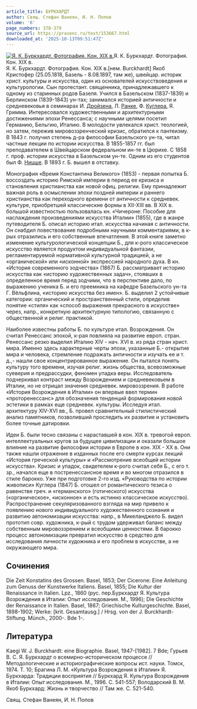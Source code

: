 ```yaml
---
article_title: БУРКХАРДТ
author: Свящ. Стефан Ванеян, И. Н. Попов
volume: '6'
page_numbers: 378-379
source_url: https://pravenc.ru/text/153667.html
downloaded_at: '2025-10-13T09:51:47Z'
---
```


[![Я. К. Буркхардт. Фотография. Кон. XIX в.](https://pravenc.ru/data/245/461/1234/i200.jpg "Кликните для увеличения картинки")](https://pravenc.ru/data/245/461/1234/i400.jpg)Я. К. Буркхардт. Фотография. Кон. XIX в.  
Я. К. Буркхардт. Фотография. Кон. XIX в.[нем. Burckhardt] Якоб Кристофер (25.05.1818, Базель - 8.08.1897, там же), швейцар. историк христ. культуры и искусства, один из основателей искусствоведения и культурологии. Сын протестант. священника, принадлежавшего к одному из старинных родов Базеля. Учился в Базельском (1837-1839) и Берлинском (1839-1843) ун-тах; занимался историей античности и средневековья в семинарах И. [Дройзена](https://pravenc.ru/text/Дройзен.html), Л. [Ранке](https://pravenc.ru/text/Ранке.html), Ф. [Куглера](https://pravenc.ru/text/Куглера.html), Я. Гримма. Интересовался художественными и архитектурными достижениями эпохи Ренессанса; с научными целями посетил Германию, Бельгию, Италию. В молодости увлекался христ. теологией, но затем, пережив мировоззренческий кризис, обратился к пантеизму. В 1843 г. получил степень д-ра философии Базельского ун-та, читал частные лекции по истории искусства. В 1855-1857 гг. был преподавателем в Швейцарском федеральном ин-те в Цюрихе. С 1858 г. проф. истории искусства в Базельском ун-те. Одним из его студентов был Ф. [Ницше](https://pravenc.ru/text/Ницше.html). В 1893 г. Б. вышел в отставку.

Монография «Время Константина Великого» (1853) - первая попытка Б. воссоздать историю Римской империи в период ее кризиса и становления христианства как новой офиц. религии. Ему принадлежит важная роль в осмыслении эпохи поздней империи и раннего христианства как переходного времени от античности к средневек. культуре, приобретшей классические формы в XII-XIII вв. В XIX в. большой известностью пользовалась кн. «Чичероне: Пособие для наслаждения произведениями искусства Италии» (1855), где в жанре путеводителя Б. описал историю итал. искусства начиная с античности. Он снабдил повествование подробными научными комментариями, в к-рых отразились и его собственные впечатления. В этой книге заметно изменение культурологической концепции Б., для к-рого классическое искусство является продуктом индивидуальной фантазии, регламентируемой нормативной культурной традицией, а не «органической» или «исконной» экспрессией народного духа. В кн. «История современного зодчества» (1867) Б. рассматривает историю искусства как «историю художественных задач», стоявших в определенное время перед зодчими, что в перспективе дало, по выражению ученика Б. и его преемника на кафедре Базельского ун-та Г. Вёльфлина, «историю искусства без имен». Б. выделил 2 устойчивые категории: органический и пространственный стили, определив понятие «стиля» как «способ выражения прекрасного в искусстве» через, напр., конкретную архитектурную типологию, связанную с общественной и религ. практикой.

Наиболее известны работы Б. по культуре итал. Возрождения. Он считал Ренессанс эпохой, к-рая повлияла на развитие европ. стран. Ренессанс резко выделил Италию XIV - нач. XVI в. из ряда стран христ. мира. Именно здесь характерные черты эпохи, указанные Б.- открытие мира и человека, стремление подражать античности и изучать ее и т. д.,- нашли свое концентрированное выражение. Он пытался понять культуру того времени, изучая религ. жизнь общества, всевозможные суеверия и предрассудки, феномен упадка веры. Исследователь подчеркивал контраст между Возрождением и средневековьем в Италии, но не отрицал значения средневек. мировоззрения. В работе «История Возрождения в Италии» он впервые ввел термин «проторенессанс» для обозначения тенденций формирования новой эстетики в рамках еще средневек. культуры. Исследуя итал. архитектуру XIV-XVI вв., Б. провел сравнительный стилистический анализ памятников, позволивший проследить их развитие и установить более точные датировки.

Идеи Б. были тесно связаны с нараставшей в кон. XIX в. тревогой европ. интеллектуальных кругов за будущее цивилизации и оказали большое влияние на развитие философии истории в Европе в кон. XIX - XX в. Они также нашли отражение в изданных после его смерти курсах лекций «История греческой культуры» и «Рассмотрение всеобщей истории искусства». Кризис и упадок, свидетелем к-рого считал себя Б., с его т. зр., начался еще в постренессансное время и во многом отразился в стиле барокко. Уже при подготовке 2-го изд. «Руководства по истории живописи» Куглера (1847) Б. отошел от романтического тезиса о равенстве греч. и «германского» (готического) искусства («органическое», «исконное» и есть истинно классическое искусство). Распространение секуляризованного взгляда на мир привело к появлению нового индивидуального художественного сознания и развитию автономизации искусства: напр., в Микеланджело Б. видел прототип совр. художника, к-рый с трудом удерживал баланс между собственным мировоззрением и всеобщими ценностями. В барокко процесс автономизации превратил искусство в средство для исследования личности художника и его проблем в искусстве, а не окружающего мира.

## Сочинения

Die Zeit Konstatins des Grossen. Basel, 1853; Der Cicerone: Eine Anleitung zum Genuss der Kunstwerke Italiens. Basel, 1855; Die Kultur der Renaissance in Italien. Lpz., 1860 (рус. пер.Буркхардт Я. Культура Возрождения в Италии: Опыт исследования. М., 1996); Die Geschichte der Renaissance in Italien. Basel, 1867; Griechische Kulturgeschichte. Basel, 1898-1902; Werke: [krit. Gesamtausg.] / Hrsg. von der J. Burckhardt-Stiftung. Münch., 2000-. Bde 1-.

## Литература

Kaegi W. J. Burckhardt: eine Biographie. Basel, 1947-[1982]. 7 Bde; Гурьев В. С. Я. Буркхардт о всемирно-историческом процессе // Методологические и историографические вопросы ист. науки. Томск, 1974. Т. 10; Брагина Л. М. «Культура Возрождения в Италии» Я. Буркхарда: Традиции восприятия // Буркхард Я. Культура Возрождения в Италии: Опыт исследования. М., 1996. С. 541-557; Володарский В. М. Якоб Буркхард: Жизнь и творчество // Там же. С. 521-540.

Свящ. Стефан Ванеян, И. Н. Попов
